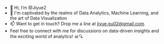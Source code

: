 - 👋 Hi, I’m @Jiyue2
- 👀 I'm captivated by the realms of Data Analytics, Machine Learning, and the art of Data Visualization
- 📫 Want to get in touch? Drop me a line at jiyue.gu02@gmail.com. 
- Feel free to connect with me for discussions on data-driven insights and the exciting world of analytics! 📊🔍
<!---
Jiyue02/Jiyue02 is a ✨ special ✨ repository because its `README.md` (this file) appears on your GitHub profile.
You can click the Preview link to take a look at your changes.
--->
